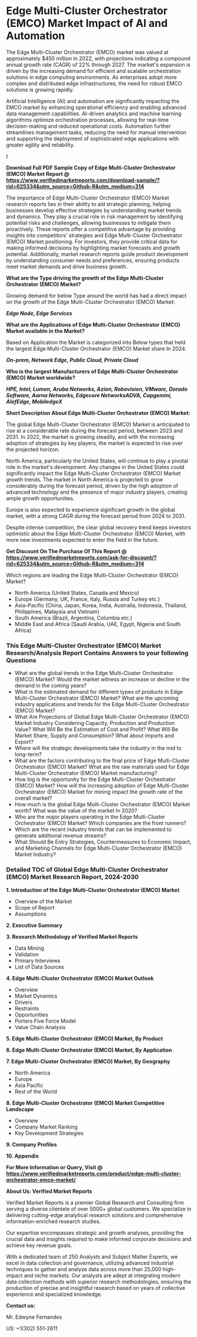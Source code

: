 <meta name="title" content="Global  Edge Multi-Cluster Orchestrator (EMCO) Market Impact of AI and Automation"><meta name="description" content="  The Edge Multi-Cluster Orchestrator (EMCO) market was valued at approximately $450 million in 2022, with projections indicating a compound annual growth rate (CAGR) "><meta name="title" content=" Edge Multi-Cluster Orchestrator (EMCO) Market Size, Share, Scope, Trends, Growth, Opportunities, Analysis, Forecast"> <h1>Edge Multi-Cluster Orchestrator (EMCO) Market Impact of AI and Automation</h1> <p>The Edge Multi-Cluster Orchestrator (EMCO) market was valued at approximately $450 million in 2022, with projections indicating a compound annual growth rate (CAGR) of 22% through 2027. The market's expansion is driven by the increasing demand for efficient and scalable orchestration solutions in edge computing environments. As enterprises adopt more complex and distributed edge infrastructures, the need for robust EMCO solutions is growing rapidly.</p> <p>Artificial Intelligence (AI) and automation are significantly impacting the EMCO market by enhancing operational efficiency and enabling advanced data management capabilities. AI-driven analytics and machine learning algorithms optimize orchestration processes, allowing for real-time decision-making and reduced operational costs. Automation further streamlines management tasks, reducing the need for manual intervention and supporting the deployment of sophisticated edge applications with greater agility and reliability.</p> t</p><p id="" class=""><strong>Download Full PDF Sample Copy of Edge Multi-Cluster Orchestrator (EMCO) Market Report @ <a href="https://www.verifiedmarketreports.com/download-sample/?rid=625334&utm_source=Github-R&utm_medium=314" target="_blank">https://www.verifiedmarketreports.com/download-sample/?rid=625334&utm_source=Github-R&utm_medium=314</a></strong></p><p>The importance of&nbsp;Edge Multi-Cluster Orchestrator (EMCO) Market research reports lies in their ability to aid strategic planning, helping businesses develop effective strategies by understanding market trends and dynamics. They play a crucial role in risk management by identifying potential risks and challenges, allowing businesses to mitigate them proactively. These reports offer a competitive advantage by providing insights into competitors' strategies and Edge Multi-Cluster Orchestrator (EMCO) Market positioning. For investors, they provide critical data for making informed decisions by highlighting market forecasts and growth potential. Additionally, market research reports guide product development by understanding consumer needs and preferences, ensuring products meet market demands and drive business growth.</p><p><strong>What are the&nbsp;Type driving the growth of the Edge Multi-Cluster Orchestrator (EMCO) Market?</strong></p><p id="" class="">Growing demand for below Type around the world has had a direct impact on the growth of the Edge Multi-Cluster Orchestrator (EMCO) Market:</p><em><strong>Edge Node, Edge Services</strong></em></p><strong>What are the&nbsp;Applications&nbsp;of Edge Multi-Cluster Orchestrator (EMCO) Market available in the Market?</strong></p><p id="" class="">Based on Application the Market is categorized into Below types that held the largest Edge Multi-Cluster Orchestrator (EMCO) Market share In 2024.</p><em><strong>On-prem, Network Edge, Public Cloud, Private Cloud</strong></em></p><strong>Who is the largest Manufacturers of Edge Multi-Cluster Orchestrator (EMCO) Market worldwide?</strong></p><p><em><strong>HPE, Intel, Lumen, Aruba Networks, Azion, Robovision, VMware, Dorado Software, Aarna Networks, Edgecore NetworksADVA, Capgemini, AlefEdge, MobiledgeX</strong></em></p><p id="" class=""><strong>Short Description About Edge Multi-Cluster Orchestrator (EMCO) Market:</strong></p><p>The global Edge Multi-Cluster Orchestrator (EMCO) Market is anticipated to rise at a considerable rate during the forecast period, between 2023 and 2031. In 2022, the market is growing steadily, and with the increasing adoption of strategies by key players, the market is expected to rise over the projected horizon.</p><p>North America, particularly the United States, will continue to play a pivotal role in the market's development. Any changes in the United States could significantly impact the Edge Multi-Cluster Orchestrator (EMCO) Market growth trends. The market in North America is projected to grow considerably during the forecast period, driven by the high adoption of advanced technology and the presence of major industry players, creating ample growth opportunities.</p><p>Europe is also expected to experience significant growth in the global market, with a strong CAGR during the forecast period from 2024 to 2031.</p><p>Despite intense competition, the clear global recovery trend keeps investors optimistic about the Edge Multi-Cluster Orchestrator (EMCO) Market, with more new investments expected to enter the field in the future.</p><p id="" class=""><strong>Get Discount On The Purchase Of This Report @ <a href="https://www.verifiedmarketreports.com/ask-for-discount/?rid=625334&utm_source=Github-R&utm_medium=314" target="_blank">https://www.verifiedmarketreports.com/ask-for-discount/?rid=625334&utm_source=Github-R&utm_medium=314</a></strong></p>Which regions are leading the Edge Multi-Cluster Orchestrator (EMCO) Market?</p><ul><li>North America (United States, Canada and Mexico)</li><li>Europe (Germany, UK, France, Italy, Russia and Turkey etc.)</li><li>Asia-Pacific (China, Japan, Korea, India, Australia, Indonesia, Thailand, Philippines, Malaysia and Vietnam)</li><li>South America (Brazil, Argentina, Columbia etc.)</li><li>Middle East and Africa (Saudi Arabia, UAE, Egypt, Nigeria and South Africa)</li></ul><h3 id="" class="">This Edge Multi-Cluster Orchestrator (EMCO) Market Research/Analysis Report Contains Answers to your following Questions</h3><ul><li>What are the global trends in the Edge Multi-Cluster Orchestrator (EMCO) Market? Would the market witness an increase or decline in the demand in the coming years?</li><li>What is the estimated demand for different types of products in Edge Multi-Cluster Orchestrator (EMCO) Market? What are the upcoming industry applications and trends for the Edge Multi-Cluster Orchestrator (EMCO) Market?</li><li>What Are Projections of Global Edge Multi-Cluster Orchestrator (EMCO) Market Industry Considering Capacity, Production and Production Value? What Will Be the Estimation of Cost and Profit? What Will Be Market Share, Supply and Consumption? What about imports and Export?</li><li>Where will the strategic developments take the industry in the mid to long-term?</li><li>What are the factors contributing to the final price of Edge Multi-Cluster Orchestrator (EMCO) Market? What are the raw materials used for Edge Multi-Cluster Orchestrator (EMCO) Market manufacturing?</li><li>How big is the opportunity for the Edge Multi-Cluster Orchestrator (EMCO) Market? How will the increasing adoption of Edge Multi-Cluster Orchestrator (EMCO) Market for mining impact the growth rate of the overall market?</li><li>How much is the global Edge Multi-Cluster Orchestrator (EMCO) Market worth? What was the value of the market In 2020?</li><li>Who are the major players operating in the Edge Multi-Cluster Orchestrator (EMCO) Market? Which companies are the front runners?</li><li>Which are the recent industry trends that can be implemented to generate additional revenue streams?</li><li>What Should Be Entry Strategies, Countermeasures to Economic Impact, and Marketing Channels for Edge Multi-Cluster Orchestrator (EMCO) Market Industry?</li></ul><h3 id="" class="">Detailed TOC of Global Edge Multi-Cluster Orchestrator (EMCO) Market Research Report, 2024-2030</h3><p id="" class=""><strong>1. Introduction of the Edge Multi-Cluster Orchestrator (EMCO) Market</strong></p><ul><li>Overview of the Market</li><li>Scope of Report</li><li>Assumptions</li></ul><p id="" class=""><strong>2. Executive Summary</strong></p><p id="" class=""><strong>3. Research Methodology of Verified Market Reports</strong></p><ul><li>Data Mining</li><li>Validation</li><li>Primary Interviews</li><li>List of Data Sources</li></ul><p id="" class=""><strong>4. Edge Multi-Cluster Orchestrator (EMCO) Market Outlook</strong></p><ul><li>Overview</li><li>Market Dynamics</li><li>Drivers</li><li>Restraints</li><li>Opportunities</li><li>Porters Five Force Model</li><li>Value Chain Analysis</li></ul><p id="" class=""><strong>5. Edge Multi-Cluster Orchestrator (EMCO) Market, By Product</strong></p><p id="" class=""><strong>6. Edge Multi-Cluster Orchestrator (EMCO) Market, By Application</strong></p><p id="" class=""><strong>7. Edge Multi-Cluster Orchestrator (EMCO) Market, By Geography</strong></p><ul><li>North America</li><li>Europe</li><li>Asia Pacific</li><li>Rest of the World</li></ul><p id="" class=""><strong>8. Edge Multi-Cluster Orchestrator (EMCO) Market Competitive Landscape</strong></p><ul><li>Overview</li><li>Company Market Ranking</li><li>Key Development Strategies</li></ul><p id="" class=""><strong>9. Company Profiles</strong></p><p id="" class=""><strong>10. Appendix</strong></p><p id="" class=""><strong>For More Information or Query, Visit @ <a href="https://www.verifiedmarketreports.com/product/edge-multi-cluster-orchestrator-emco-market/" target="_blank">https://www.verifiedmarketreports.com/product/edge-multi-cluster-orchestrator-emco-market/</a></strong></p><p id="" class=""><strong>About Us: Verified Market Reports</strong></p><p id="" class="">Verified Market Reports is a premier Global Research and Consulting firm serving a diverse clientele of over 5000+ global customers. We specialize in delivering cutting-edge analytical research solutions and comprehensive information-enriched research studies.</p><p id="" class="">Our expertise encompasses strategic and growth analyses, providing the crucial data and insights required to make informed corporate decisions and achieve key revenue goals.</p><p id="" class="">With a dedicated team of 250 Analysts and Subject Matter Experts, we excel in data collection and governance, utilizing advanced industrial techniques to gather and analyze data across more than 25,000 high-impact and niche markets. Our analysts are adept at integrating modern data collection methods with superior research methodologies, ensuring the production of precise and insightful research based on years of collective experience and specialized knowledge.</p><p id="" class=""><strong>Contact us:</strong></p><p id="" class="">Mr. Edwyne Fernandes</p><p id="" class="">US: +1(302) 551-2611</p>